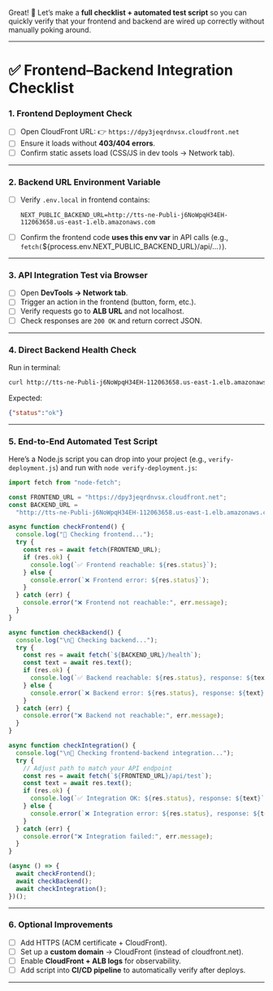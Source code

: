 Great! 🚀 Let’s make a **full checklist + automated test script** so you can quickly verify that your frontend and backend are wired up correctly without manually poking around.

---

# ✅ Frontend–Backend Integration Checklist

### 1. **Frontend Deployment Check**

* [ ] Open CloudFront URL:
  👉 `https://dpy3jeqrdnvsx.cloudfront.net`
* [ ] Ensure it loads without **403/404 errors**.
* [ ] Confirm static assets load (CSS/JS in dev tools → Network tab).

---

### 2. **Backend URL Environment Variable**

* [ ] Verify `.env.local` in frontend contains:

  ```
  NEXT_PUBLIC_BACKEND_URL=http://tts-ne-Publi-j6NoWpqH34EH-112063658.us-east-1.elb.amazonaws.com
  ```
* [ ] Confirm the frontend code **uses this env var** in API calls (e.g., `fetch(`\${process.env.NEXT\_PUBLIC\_BACKEND\_URL}/api/...`)`).

---

### 3. **API Integration Test via Browser**

* [ ] Open **DevTools → Network tab**.
* [ ] Trigger an action in the frontend (button, form, etc.).
* [ ] Verify requests go to **ALB URL** and not localhost.
* [ ] Check responses are `200 OK` and return correct JSON.

---

### 4. **Direct Backend Health Check**

Run in terminal:

```bash
curl http://tts-ne-Publi-j6NoWpqH34EH-112063658.us-east-1.elb.amazonaws.com/health
```

Expected:

```json
{"status":"ok"}
```

---

### 5. **End-to-End Automated Test Script**

Here’s a Node.js script you can drop into your project (e.g., `verify-deployment.js`) and run with `node verify-deployment.js`:

```javascript
import fetch from "node-fetch";

const FRONTEND_URL = "https://dpy3jeqrdnvsx.cloudfront.net";
const BACKEND_URL =
  "http://tts-ne-Publi-j6NoWpqH34EH-112063658.us-east-1.elb.amazonaws.com";

async function checkFrontend() {
  console.log("🔎 Checking frontend...");
  try {
    const res = await fetch(FRONTEND_URL);
    if (res.ok) {
      console.log(`✅ Frontend reachable: ${res.status}`);
    } else {
      console.error(`❌ Frontend error: ${res.status}`);
    }
  } catch (err) {
    console.error("❌ Frontend not reachable:", err.message);
  }
}

async function checkBackend() {
  console.log("\n🔎 Checking backend...");
  try {
    const res = await fetch(`${BACKEND_URL}/health`);
    const text = await res.text();
    if (res.ok) {
      console.log(`✅ Backend reachable: ${res.status}, response: ${text}`);
    } else {
      console.error(`❌ Backend error: ${res.status}, response: ${text}`);
    }
  } catch (err) {
    console.error("❌ Backend not reachable:", err.message);
  }
}

async function checkIntegration() {
  console.log("\n🔎 Checking frontend-backend integration...");
  try {
    // Adjust path to match your API endpoint
    const res = await fetch(`${FRONTEND_URL}/api/test`);
    const text = await res.text();
    if (res.ok) {
      console.log(`✅ Integration OK: ${res.status}, response: ${text}`);
    } else {
      console.error(`❌ Integration error: ${res.status}, response: ${text}`);
    }
  } catch (err) {
    console.error("❌ Integration failed:", err.message);
  }
}

(async () => {
  await checkFrontend();
  await checkBackend();
  await checkIntegration();
})();
```

---

### 6. **Optional Improvements**

* [ ] Add HTTPS (ACM certificate + CloudFront).
* [ ] Set up a **custom domain** → CloudFront (instead of cloudfront.net).
* [ ] Enable **CloudFront + ALB logs** for observability.
* [ ] Add script into **CI/CD pipeline** to automatically verify after deploys.

---

